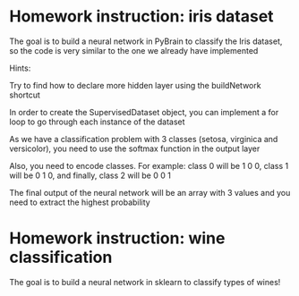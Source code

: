 # Homework instruction: iris dataset

The goal is to build a neural network in PyBrain to classify the Iris dataset, so the code is very similar to the one we already have implemented

Hints:

Try to find how to declare more hidden layer using the buildNetwork shortcut

In order to create the SupervisedDataset object, you can implement a for loop to go through each instance of the dataset

As we have a classification problem with 3 classes (setosa, virginica and versicolor), you need to use the softmax function in the output layer

Also, you need to encode classes. For example: class 0 will be 1 0 0, class 1 will be 0 1 0, and finally, class 2 will be 0 0 1

The final output of the neural network will be an array with 3 values and you need to extract the highest probability

# Homework instruction: wine classification

The goal is to build a neural network in sklearn to classify types of wines! 
